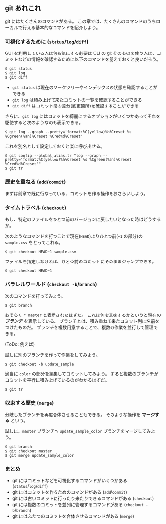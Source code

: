 ## git あれこれ

git にはたくさんのコマンドがある。
この章では、たくさんのコマンドのうちローカルで行える基本的なコマンドを紹介しよう。

### 可視化するために (`status`/`log`/`diff`)

GUI を利用している人は何も気にする必要は CLI の git そのものを使う人は、コミットなどの情報を確認するために以下のコマンドを覚えておくと良いだろう。

```
$ git status
$ git log
$ git diff
```

- `git status` は現在のワークツリーやインデックスの状態を確認することができる
- `git log` は積み上げて来たコミットの一覧を確認することができる
- `git diff` はコミット間の差分(変更箇所)を確認することができる

さらに、`git log` にはコミットを綺麗にするオプションがいくつかあってそれを駆使すると次のようなのも表示できる。

```
$ git log --graph --pretty='format:%C(yellow)%h%Creset %s %Cgreen(%an)%Creset %Cred%d%Creset'
```

これを別名として設定しておくと楽に呼び出せる。

```
$ git config --global alias.tr "log --graph --pretty='format:%C(yellow)%h%Creset %s %Cgreen(%an)%Creset %Cred%d%Creset'"
$ git tr
```

### 歴史を重ねる (`add`/`commit`)

まずは前章で既に行なっている、コミットを作る操作をおさらいしよう。

### タイムトラベル (`checkout`)

もし、特定のファイルをひとつ前のバージョンに戻したいとなった時はどうするか。

次のようなコマンドを打つことで現在(`HEAD`)よりひとつ前(`~1` の部分)の `sample.csv` をとってこれる。

```
$ git checkout HEAD~1 sample.csv
```

ファイルを指定しなければ、ひとつ前のコミットにそのままジャンプできる。

```
$ git checkout HEAD~1
```

### パラレルワールド (`checkout -b`/`branch`)

次のコマンドを打ってみよう。

```
$ git branch
```

おそらく `* master` と表示されたはずだ。
これは何を意味するかというと現在の ***ブランチ*** を表示している。
ブランチとは、積み重ねて来たコミット列に名前をつけたものだ。
ブランチを複数用意することで、複数の作業を並行して管理できる。

(ToDo: 例えば)

試しに別のブランチを作って作業をしてみよう。

```
$ git checkout -b update_sample
```

適当に `color` の部分を編集してコミットしてみよう。
すると複数のブランチがコミットを平行に積み上げているのがわかるはずだ。

```
$ git tr
```

### 収束する歴史 (`merge`)

分岐したブランチを再度合体させることもできる。
そのような操作を **マージする** という。

試しに、`master` ブランチへ `update_sample_color` ブランチをマージしてみよう。

```
$ git branch
$ git checkout master
$ git merge update_sample_color
```

### まとめ

- git にはコミットなどを可視化するコマンドがいくつかある (`status`/`log`/`diff`)
- git にはコミットを作るためのコマンドがある (`add`/`commit`)
- git には古いコミットに行ったり来たりできるコマンドがある (`checkout`)
- git には複数のコミットを並列に管理するコマンドがある (`checkout -b`/`branch`)
- git にはふたつのコミットを合体させるコマンドがある (`merge`)

